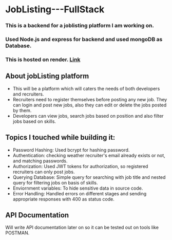 # JobListing---FullStack
### This is a backend for a joblisting platform I am working on.
### Used Node.js and express for backend and used mongoDB as Database.
### This is hosted on render. [Link](https://jobfinder-backend.onrender.com/)

## About jobListing platform
- This will be a platform which will caters the needs of both developers and recruiters. 
- Recruiters need to register themselves before posting any new job. They can login and post new jobs,
  also they can edit or delete the jobs posted by them.
- Developers can view jobs, search jobs based on position and also filter jobs based on skills.

## Topics I touched while building it: 
- Password Hashing: Used bcrypt for hashing password.
- Authentication: checking weather recruiter's email already exists or not, and matching passwords. 
- Authorization: Used JWT tokens for authorization, so registered recruiters can only post jobs.
- Querying Database: Simple query for searching with job title and nested query for filtering jobs on basis of skills.
- Enviornment variables: To hide sensitive data in source code.
- Error Handling: Handled errors on different stages and sending appropriate responses with 400 as status code.


## API Documentation
Will write API documentation later on so it can be tested out on tools like POSTMAN.

